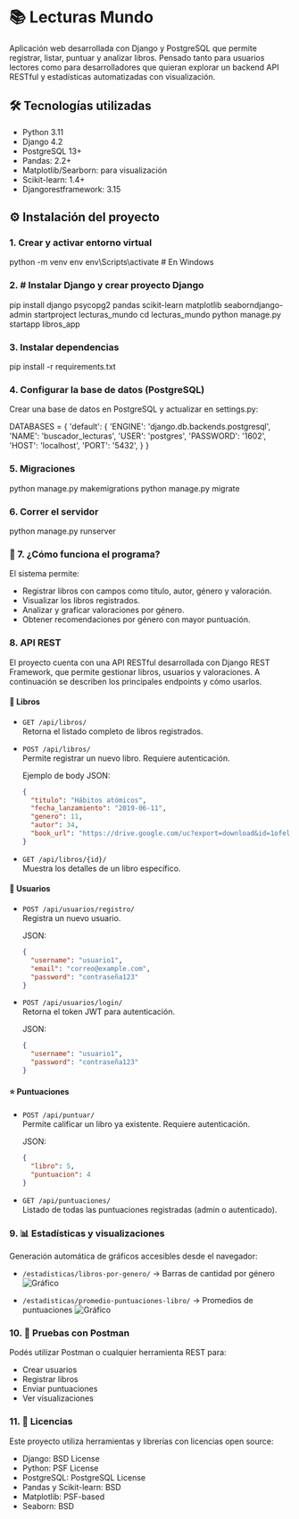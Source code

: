 
# 📚 Lecturas Mundo

Aplicación web desarrollada con Django y PostgreSQL que permite registrar, listar, puntuar y analizar libros. Pensado tanto para usuarios lectores como para desarrolladores que quieran explorar un backend API RESTful y estadísticas automatizadas con visualización.



## 🛠️ Tecnologías utilizadas

- Python 3.11
- Django 4.2
- PostgreSQL 13+
- Pandas: 2.2+
- Matplotlib/Searborn: para visualización
- Scikit-learn: 1.4+
- Djangorestframework: 3.15


## ⚙️ Instalación del proyecto

### 1. Crear y activar entorno virtual


python -m venv env
env\Scripts\activate       # En Windows

### 2. # Instalar Django y crear proyecto Django


pip install django psycopg2 pandas scikit-learn matplotlib seaborndjango-admin startproject lecturas_mundo
cd lecturas_mundo
python manage.py startapp libros_app


### 3. Instalar dependencias


pip install -r requirements.txt


### 4. Configurar la base de datos (PostgreSQL)

Crear una base de datos en PostgreSQL y actualizar en settings.py:


DATABASES = {
    'default': {
        'ENGINE': 'django.db.backends.postgresql',
        'NAME': 'buscador_lecturas',
        'USER': 'postgres',
        'PASSWORD': '1602',
        'HOST': 'localhost',
        'PORT': '5432',
    }
}



### 5. Migraciones


python manage.py makemigrations
python manage.py migrate


### 6. Correr el servidor

python manage.py runserver


### 🧠 7. ¿Cómo funciona el programa?


El sistema permite:

- Registrar libros con campos como título, autor, género y valoración.
- Visualizar los libros registrados.
- Analizar y graficar valoraciones por género.
- Obtener recomendaciones por género con mayor puntuación.



###  8. API REST 
El proyecto cuenta con una API RESTful desarrollada con Django REST Framework, que permite gestionar libros, usuarios y valoraciones. A continuación se describen los principales endpoints y cómo usarlos.


#### 📘 Libros

- `GET /api/libros/`  
  Retorna el listado completo de libros registrados.

- `POST /api/libros/`  
  Permite registrar un nuevo libro. Requiere autenticación.

  Ejemplo de body JSON:
  ```json
  {
    "titulo": "Hábitos atómicos",
    "fecha_lanzamiento": "2019-06-11",
    "genero": 11,
    "autor": 34,
    "book_url": "https://drive.google.com/uc?export=download&id=1ofelGVWrkwjresU-LMSIZmsv1n-fOU5O"
  }
  ```

- `GET /api/libros/{id}/`  
  Muestra los detalles de un libro específico.

#### 👤 Usuarios

- `POST /api/usuarios/registro/`  
  Registra un nuevo usuario.  

  JSON:
  ```json
  {
    "username": "usuario1",
    "email": "correo@example.com",
    "password": "contraseña123"
  }
  ```

- `POST /api/usuarios/login/`  
  Retorna el token JWT para autenticación.  

  JSON:
  ```json
  {
    "username": "usuario1",
    "password": "contraseña123"
  }
  ```

#### ⭐ Puntuaciones

- `POST /api/puntuar/`  
  Permite calificar un libro ya existente. Requiere autenticación.  
  
  JSON:
  ```json
  {
    "libro": 5,
    "puntuacion": 4
  }
  ```

- `GET /api/puntuaciones/`  
  Listado de todas las puntuaciones registradas (admin o autenticado).



### 9. 📊 Estadísticas y visualizaciones

Generación automática de gráficos accesibles desde el navegador:

- `/estadisticas/libros-por-genero/` → Barras de cantidad por género
![Gráfico](http://127.0.0.1:8000/estadisticas/libros-por-genero/)

- `/estadisticas/promedio-puntuaciones-libro/` → Promedios de puntuaciones
![Gráfico](http://127.0.0.1:8000/estadisticas/promedio-puntuaciones-libro/)




### 10. 🧪 Pruebas con Postman

Podés utilizar Postman o cualquier herramienta REST para:

- Crear usuarios
- Registrar libros
- Enviar puntuaciones
- Ver visualizaciones



### 11. 📄 Licencias

Este proyecto utiliza herramientas y librerías con licencias open source:

- Django: BSD License
- Python: PSF License
- PostgreSQL: PostgreSQL License
- Pandas y Scikit-learn: BSD 
- Matplotlib: PSF-based
- Seaborn: BSD


